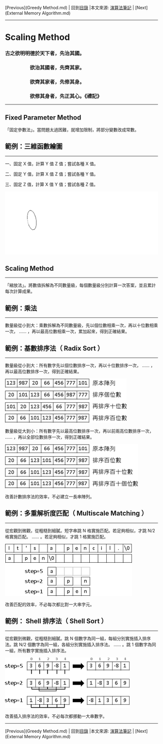 [Previous](Greedy Method.md) | 回到[目錄](SUMMARY.md) |本文來源: [演算法筆記](http://www.csie.ntnu.edu.tw/~u91029/AlgorithmDesign.html#9) | [Next](External Memory Algorithm.md)
_____________________
# Scaling Method
### 古之欲明明德於天下者，先治其國。
### 　　　　　欲治其國者，先齊其家。
### 　　　　　欲齊其家者，先修其身。
### 　　　　　欲修其身者，先正其心。《禮記》
_____________________
## Fixed Parameter Method
「固定參數法」。當問題太過困難，就增加限制，將部分變數改成常數。

## 範例：三維函數繪圖
_____________________
一、固定 X 值，計算 Y 值 Z 值；嘗試各種 X 值。

二、固定 Y 值，計算 X 值 Z 值；嘗試各種 Y 值。

三、固定 Z 值，計算 X 值 Y 值；嘗試各種 Z 值。

![](pics/FixedParameter1.gif "")


## Scaling Method
_____________________
「縮放法」。將數值拆解為不同數量級，每個數量級分別計算一次答案，並且累計每次計算成果。

## 範例：乘法
_____________________
數量級從小到大：乘數拆解為不同數量級，先以個位數相乘一次，再以十位數相乘一次， …… ，再以最高位數相乘一次，累加起來，得到正確結果。


## 範例：基數排序法（ Radix Sort ）
_____________________
數量級從小到大：所有數字先以個位數排序一次，再以十位數排序一次， …… ，再以最高位數排序一次，得到正確結果。

![](pics/Scaling2.png "")

數量級從大到小：所有數字先以最高位數排序一次，再以前兩高位數排序一次， …… ，再以全部位數排序一次，得到正確結果。

![](pics/Scaling3.png "")

改善計數排序法的效率，不必建立一長串陣列。

## 範例：多重解析度匹配（ Multiscale Matching ）
_____________________

從宏觀到微觀，從粗糙到細膩。短字串跳 N 格實施匹配。若足夠相似，才跳 N/2 格實施匹配。 …… 。若足夠相似，才跳 1 格實施匹配。

![](pics/Scaling4.png "")

改善匹配的效率，不必每次都比對一大串字元。

## 範例： Shell 排序法（ Shell Sort ）
_____________________
從宏觀到微觀，從粗糙到細膩。跳 N 個數字為同一組，每組分別實施插入排序法。跳 N/2 個數字為同一組，各組分別實施插入排序法。 …… 。跳 1 個數字為同一組，所有數字實施插入排序法。

![](pics/Scaling5.png "")

改善插入排序法的效率，不必每次都挪動一大串數字。
_____________________
[Previous](Greedy Method.md) | 回到[目錄](SUMMARY.md) |本文來源: [演算法筆記](http://www.csie.ntnu.edu.tw/~u91029/AlgorithmDesign.html#9) | [Next](External Memory Algorithm.md)
